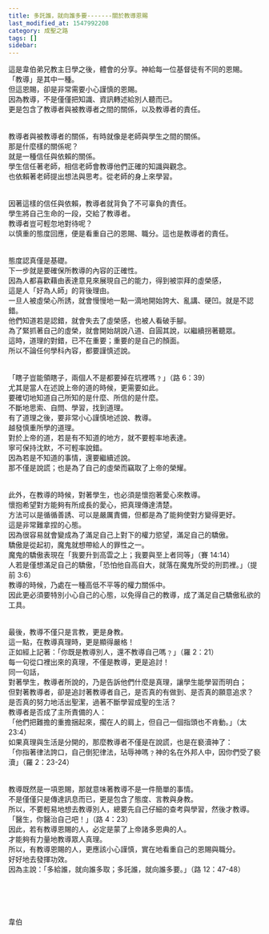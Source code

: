 ```yaml
---
title: 多託誰，就向誰多要-------關於教導恩賜
last_modified_at: 1547992208
category: 成聖之路
tags: []
sidebar: 
---
```


<p>這是韋伯弟兄教主日學之後，體會的分享。<!--more-->神給每一位基督徒有不同的恩賜。<br/>「教導」是其中一種。<br/>但這恩賜，卻是非常需要小心謹慎的恩賜。<br/>因為教導，不是僅僅把知識、資訊轉述給別人聽而已。<br/>更是包含了教導者與被教導者之間的關係，以及教導者的責任。<br/><br/> <br/>教導者與被教導者的關係，有時就像是老師與學生之間的關係。<br/>那是什麼樣的關係呢？<br/>就是一種信任與依賴的關係。<br/>學生信任著老師，相信老師會教導他們正確的知識與觀念。<br/>也依賴著老師提出想法與思考。從老師的身上來學習。<br/> <br/><br/>因著這樣的信任與依賴，教導者就背負了不可辜負的責任。<br/>學生將自己生命的一段，交給了教導者。<br/>教導者豈可輕忽地對待呢？<br/>以慎重的態度回應，便是看重自己的恩賜、職分。這也是教導者的責任。<br/> <br/><br/>態度認真僅是基礎。<br/>下一步就是要確保所教導的內容的正確性。<br/>因為人都喜歡藉由表達意見來展現自己的能力，得到被崇拜的虛榮感，<br/>這是人「好為人師」的背後理由。<br/>一旦人被虛榮心所誘，就會慢慢地一點一滴地開始誇大、亂講、硬凹。就是不認錯。<br/>他們知道若是認錯，就會失去了虛榮感，也被人看破手腳。<br/>為了緊抓著自己的虛榮，就會開始胡說八道、自圓其說，以繼續拐著聽眾。<br/>這時，道理的對錯，已不在重要；重要的是自己的顏面。<br/>所以不論任何學科內容，都要謹慎述說。<br/> <br/><br/>「瞎子豈能領瞎子，兩個人不是都要掉在坑裡嗎﹖」（路 6：39）<br/>尤其是當人在述說上帝的道的時候，更需要如此。<br/>要確切地知道自己所知的是什麼、所信的是什麼。<br/>不斷地思索、自問、學習，找到道理。<br/>有了道理之後，要非常小心謹慎地述說、教導。<br/>越發慎重所學的道理。<br/>對於上帝的道，若是有不知道的地方，就不要輕率地表達。<br/>寧可保持沈默，不可輕率說錯。<br/>因為若是不知道的事情，還要繼續述說。<br/>那不僅是說謊；也是為了自己的虛榮而竊取了上帝的榮耀。<br/> <br/><br/>此外，在教導的時候，對著學生，也必須是懷抱著愛心來教導。<br/>懷抱希望對方能夠有所成長的愛心，把真理傳達清楚。<br/>方法可以是循循善誘、可以是嚴厲責備，但都是為了能夠使對方變得更好。<br/>這是非常難拿捏的心態。<br/>因為很容易就會變成為了滿足自己上對下的權力慾望，滿足自己的驕傲。<br/>驕傲是從起初，魔鬼就想帶給人的罪性之一。<br/>魔鬼的驕傲表現在「我要升到高雲之上；我要與至上者同等」（賽 14:14）<br/>人若是僅想滿足自己的驕傲，「恐怕他自高自大，就落在魔鬼所受的刑罰裡。」（提前 3:6）<br/>教導的時候，乃處在一種高低不平等的權力關係中。<br/>因此更必須要特別小心自己的心態，以免得自己的教導，成了滿足自己驕傲私欲的工具。<br/> <br/><br/>最後，教導不僅只是言教，更是身教。<br/>這一點，在教導真理時，更是顯得嚴格！<br/>正如經上記著：「你既是教導別人，還不教導自己嗎﹖」（羅 2：21）<br/>每一句從口裡出來的真理，不僅是教導，更是追討！<br/>同一句話，<br/>對著學生，教導者所說的，乃是告訴他們什麼是真理，讓學生能學習而明白；<br/>但對著教導者，卻是追討著教導者自己，是否真的有做到、是否真的願意追求？<br/>是否真的努力地活出聖潔，過著不斷學習成聖的生活？<br/>教導者是否成了主所責備的人：<br/>「他們把難擔的重擔捆起來，擱在人的肩上，但自己一個指頭也不肯動。」（太 23:4）<br/>如果真理與生活是分開的，那麼教導者不僅是在說謊，也是在褻瀆神了：<br/>「你指著律法誇口，自己倒犯律法，玷辱神嗎﹖神的名在外邦人中，因你們受了褻瀆」（羅 2：23-24）<br/> <br/><br/>教導既然是一項恩賜，那就意味著教導不是一件簡單的事情。<br/>不是僅僅只是傳達訊息而已，更是包含了態度、言教與身教。<br/>所以，不要輕易地想去教導別人，總要先自己仔細的查考與學習，然後才教導。<br/>「醫生，你醫治自己吧！」（路 4：23）<br/>因此，若有教導恩賜的人，必定是蒙了上帝諸多恩典的人。<br/>才能夠有力量地教導眾人真理。<br/>所以，有教導恩賜的人，更應該小心謹慎，實在地看重自己的恩賜與職分。<br/>好好地去發揮功效。<br/>因為主說：「多給誰，就向誰多取；多託誰，就向誰多要。」（路 12：47-48）<br/><br/><br/><br/><br/><br/>韋伯<br/><br/><br/><br/><br/><br/><br/><br/></p>